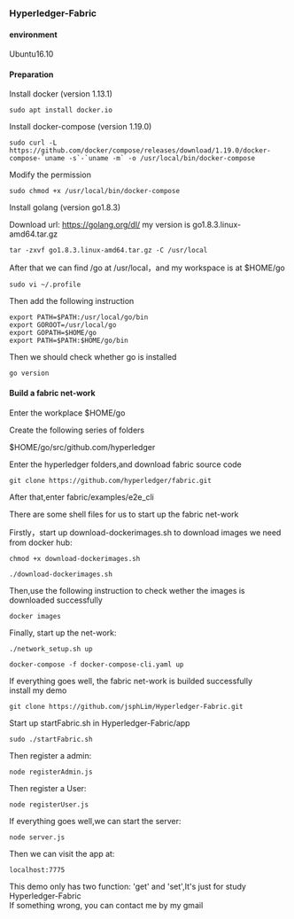 ### Hyperledger-Fabric

#### environment
Ubuntu16.10

#### Preparation
Install docker (version 1.13.1)
```
sudo apt install docker.io  
```
Install docker-compose (version 1.19.0)
```
sudo curl -L https://github.com/docker/compose/releases/download/1.19.0/docker-compose-`uname -s`-`uname -m` -o /usr/local/bin/docker-compose  
```
Modify the permission
```
sudo chmod +x /usr/local/bin/docker-compose 
```

Install golang (version go1.8.3)<br>

Download url: https://golang.org/dl/ my version is go1.8.3.linux-amd64.tar.gz
```
tar -zxvf go1.8.3.linux-amd64.tar.gz -C /usr/local  
```
After that we can find /go at /usr/local，and my workspace is at $HOME/go<br>
```
sudo vi ~/.profile  
```
Then add the following instruction
```
export PATH=$PATH:/usr/local/go/bin   
export GOROOT=/usr/local/go   
export GOPATH=$HOME/go   
export PATH=$PATH:$HOME/go/bin  
```
Then we should check whether go is installed
```
go version
```
#### Build a fabric net-work
Enter the workplace $HOME/go

Create the following series of folders

$HOME/go/src/github.com/hyperledger

Enter the hyperledger folders,and download fabric source code
```
git clone https://github.com/hyperledger/fabric.git  
```
After that,enter fabric/examples/e2e_cli

There are some shell files for us to start up the fabric net-work

Firstly，start up download-dockerimages.sh to download images we need from docker hub:
```
chmod +x download-dockerimages.sh  
```
```
./download-dockerimages.sh  
```
Then,use the following instruction to check wether the  images is downloaded successfully
```
docker images  
```
Finally, start up the net-work:
```
./network_setup.sh up  
```
```
docker-compose -f docker-compose-cli.yaml up  
```
If everything goes well, the fabric net-work is builded successfully<br>
install my demo
```
git clone https://github.com/jsphLim/Hyperledger-Fabric.git
```
Start up startFabric.sh in Hyperledger-Fabric/app
```
sudo ./startFabric.sh
```
Then register a admin:
```
node registerAdmin.js
```
Then register a User:
```
node registerUser.js
```
If everything goes well,we can start the server:
```
node server.js
```
Then we can visit the app at:
```
localhost:7775 
```
This demo only has two function: 'get' and 'set',It's just for study Hyperledger-Fabric<br>
If something wrong, you can contact me by my gmail
